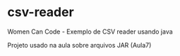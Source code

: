 # csv-reader
Women Can Code - Exemplo de CSV reader usando java

Projeto usado na aula sobre arquivos JAR (Aula7)
